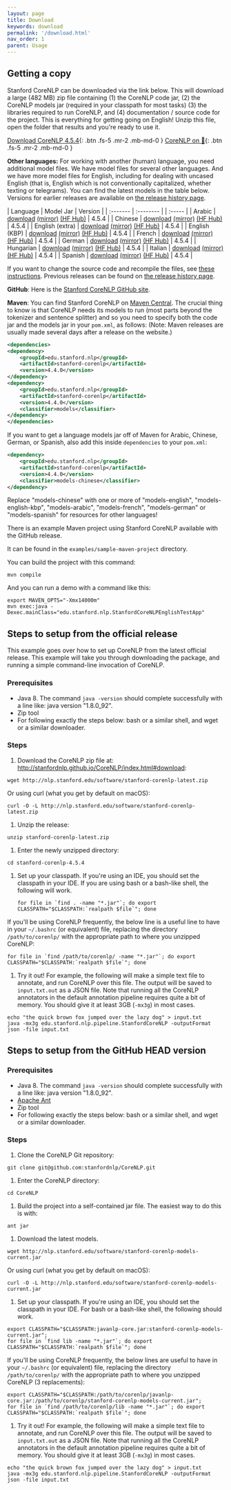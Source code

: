 ```yaml
---
layout: page
title: Download
keywords: download
permalink: '/download.html'
nav_order: 1
parent: Usage
---
```


## Getting a copy

Stanford CoreNLP can be downloaded via the link below. This will download a large (482 MB) zip file containing (1) the CoreNLP code jar, (2) the CoreNLP models jar (required in your classpath for most tasks) (3) the libraries required to run CoreNLP, and (4) documentation / source code for the project. This is everything for getting going on English!  Unzip this file, open the folder that results and you're ready to use it.

[<i class="fab fa-java"></i> Download CoreNLP 4.5.4](https://nlp.stanford.edu/software/stanford-corenlp-4.5.4.zip){: .btn .fs-5 .mr-2 .mb-md-0 }
[CoreNLP on 🤗](https://huggingface.co/stanfordnlp/CoreNLP/tree/main){: .btn .fs-5 .mr-2 .mb-md-0 }

**Other languages:** For working with another (human) language, you need additional model files. We have model files for several other languages. And we have more
model files for English, including for dealing with uncased English (that is, English which is not conventionally capitalized, whether texting or telegrams).
You can find the latest models in the table below.  Versions for earlier releases are available on [the release history page](history.html).

| Language | Model Jar | Version |
| :------- | :-------- | | :----- |
| Arabic | [download](https://search.maven.org/remotecontent?filepath=edu/stanford/nlp/stanford-corenlp/4.4.0/stanford-corenlp-4.4.0-models-arabic.jar) [(mirror)](https://nlp.stanford.edu/software/stanford-corenlp-4.5.4-models-arabic.jar) [(HF Hub)](https://huggingface.co/stanfordnlp/corenlp-arabic/tree/v4.5.4) | 4.5.4 |
| Chinese | [download](https://search.maven.org/remotecontent?filepath=edu/stanford/nlp/stanford-corenlp/4.4.0/stanford-corenlp-4.4.0-models-chinese.jar) [(mirror)](https://nlp.stanford.edu/software/stanford-corenlp-4.5.4-models-chinese.jar) [(HF Hub)](https://huggingface.co/stanfordnlp/corenlp-chinese/tree/v4.5.4) | 4.5.4 |
| English (extra) | [download](https://search.maven.org/remotecontent?filepath=edu/stanford/nlp/stanford-corenlp/4.4.0/stanford-corenlp-4.4.0-models-english.jar) [(mirror)](https://nlp.stanford.edu/software/stanford-corenlp-4.5.4-models-english.jar) [(HF Hub)](https://huggingface.co/stanfordnlp/corenlp-english-extra/tree/v4.5.4) | 4.5.4 |
| English (KBP) | [download](https://search.maven.org/remotecontent?filepath=edu/stanford/nlp/stanford-corenlp/4.4.0/stanford-corenlp-4.4.0-models-english-kbp.jar) [(mirror)](https://nlp.stanford.edu/software/stanford-corenlp-4.5.4-models-english-kbp.jar) [(HF Hub)](https://huggingface.co/stanfordnlp/corenlp-english-kbp/tree/v4.5.4) | 4.5.4 |
| French | [download](https://search.maven.org/remotecontent?filepath=edu/stanford/nlp/stanford-corenlp/4.4.0/stanford-corenlp-4.4.0-models-french.jar) [(mirror)](https://nlp.stanford.edu/software/stanford-corenlp-4.5.4-models-french.jar) [(HF Hub)](https://huggingface.co/stanfordnlp/corenlp-french/tree/v4.5.4) | 4.5.4 |
| German | [download](https://search.maven.org/remotecontent?filepath=edu/stanford/nlp/stanford-corenlp/4.4.0/stanford-corenlp-4.4.0-models-german.jar) [(mirror)](https://nlp.stanford.edu/software/stanford-corenlp-4.5.4-models-german.jar) [(HF Hub)](https://huggingface.co/stanfordnlp/corenlp-german/tree/v4.5.4) | 4.5.4 |
| Hungarian | [download](https://search.maven.org/remotecontent?filepath=edu/stanford/nlp/stanford-corenlp/4.4.0/stanford-corenlp-4.4.0-models-hungarian.jar) [(mirror)](https://nlp.stanford.edu/software/stanford-corenlp-4.5.4-models-hungarian.jar) [(HF Hub)](https://huggingface.co/stanfordnlp/corenlp-hungarian/tree/v4.5.4) | 4.5.4 |
| Italian | [download](https://search.maven.org/remotecontent?filepath=edu/stanford/nlp/stanford-corenlp/4.4.0/stanford-corenlp-4.4.0-models-italian.jar) [(mirror)](https://nlp.stanford.edu/software/stanford-corenlp-4.5.4-models-italian.jar) [(HF Hub)](https://huggingface.co/stanfordnlp/corenlp-italian/tree/v4.5.4) | 4.5.4 |
| Spanish | [download](https://search.maven.org/remotecontent?filepath=edu/stanford/nlp/stanford-corenlp/4.4.0/stanford-corenlp-4.4.0-models-spanish.jar) [(mirror)](https://nlp.stanford.edu/software/stanford-corenlp-4.5.4-models-spanish.jar) [(HF Hub)](https://huggingface.co/stanfordnlp/corenlp-spanish/tree/v4.5.4) | 4.5.4 |


If you want to change the source code and recompile the files, see [these instructions](files/basic-compiling.txt).
Previous releases can be found on [the release history page](history.html).


**GitHub**: Here is the [Stanford CoreNLP GitHub site](https://github.com/stanfordnlp/CoreNLP).

**Maven**: You can find Stanford CoreNLP on
[Maven Central](http://search.maven.org/#browse%7C11864822). The
crucial thing to know is that CoreNLP needs its models to run (most
parts beyond the tokenizer and sentence splitter) and so you need to specify both the code jar and the models jar in your `pom.xml`, as follows:
(Note: Maven releases are usually made several days after a release on the website.)

``` xml
<dependencies>
<dependency>
    <groupId>edu.stanford.nlp</groupId>
    <artifactId>stanford-corenlp</artifactId>
    <version>4.4.0</version>
</dependency>
<dependency>
    <groupId>edu.stanford.nlp</groupId>
    <artifactId>stanford-corenlp</artifactId>
    <version>4.4.0</version>
    <classifier>models</classifier>
</dependency>
</dependencies>
```

If you want to get a language models jar off of Maven for Arabic,
Chinese, German, or Spanish, also add this inside `dependencies` to your `pom.xml`:

``` xml
<dependency>
    <groupId>edu.stanford.nlp</groupId>
    <artifactId>stanford-corenlp</artifactId>
    <version>4.4.0</version>
    <classifier>models-chinese</classifier>
</dependency>
```

Replace "models-chinese" with one or more of "models-english", "models-english-kbp", "models-arabic", "models-french", "models-german" or "models-spanish" for resources for other languages!

There is an example Maven project using Stanford CoreNLP available with the GitHub release.

It can be found in the `examples/sample-maven-project` directory.

You can build the project with this command:

```
mvn compile
```

And you can run a demo with a command like this:

```
export MAVEN_OPTS="-Xmx14000m"
mvn exec:java -Dexec.mainClass="edu.stanford.nlp.StanfordCoreNLPEnglishTestApp"
```


## Steps to setup from the official release

This example goes over how to set up CoreNLP from the latest official release. This example will take you through downloading the package, and running a simple command-line invocation of CoreNLP.

### Prerequisites

* Java 8. The command `java -version` should complete successfully with a line like: java version "1.8.0_92".
* Zip tool
* For following exactly the steps below: bash or a similar shell, and
  wget or a similar downloader.

### Steps

1. Download the CoreNLP zip file at: http://stanfordnlp.github.io/CoreNLP/index.html#download:
```
wget http://nlp.stanford.edu/software/stanford-corenlp-latest.zip
```
Or using curl (what you get by default on macOS):
```
curl -O -L http://nlp.stanford.edu/software/stanford-corenlp-latest.zip
```
1. Unzip the release:
```
unzip stanford-corenlp-latest.zip
```
1. Enter the newly unzipped directory:
```
cd stanford-corenlp-4.5.4
```
1. Set up your classpath. If you're using an IDE, you should set the
   classpath in your IDE. If you are using bash or a bash-like shell,
   the following will work.
   ```
   for file in `find . -name "*.jar"`; do export
   CLASSPATH="$CLASSPATH:`realpath $file`"; done
   ```
If you'll be using CoreNLP frequently, the below line is a useful line to have in your `~/.bashrc` (or equivalent) file, replacing the directory `/path/to/corenlp/` with the appropriate path to where you unzipped CoreNLP:
```
for file in `find /path/to/corenlp/ -name "*.jar"`; do export
CLASSPATH="$CLASSPATH:`realpath $file`"; done
```
1. Try it out! For example, the following will make a simple text file
to annotate, and run CoreNLP over this file. The output will be saved
to `input.txt.out` as a JSON file. Note that running all the CoreNLP
annotators in the default annotation pipeline requires quite a bit of memory. You should give it at least 3GB (`-mx3g`) in most cases.
```
echo "the quick brown fox jumped over the lazy dog" > input.txt
java -mx3g edu.stanford.nlp.pipeline.StanfordCoreNLP -outputFormat json -file input.txt
```

## Steps to setup from the GitHub HEAD version

### Prerequisites

* Java 8. The command `java -version` should complete successfully with a line like: java version "1.8.0_92".
* [Apache Ant](http://ant.apache.org/)
* Zip tool
* For following exactly the steps below: bash or a similar shell, and
  wget or a similar downloader.

### Steps

1. Clone the CoreNLP Git repository:
```
git clone git@github.com:stanfordnlp/CoreNLP.git
```
1. Enter the CoreNLP directory:
```
cd CoreNLP
```
1. Build the project into a self-contained jar file. The easiest way to do this is with:
```
ant jar
```
1. Download the latest models.
```
wget http://nlp.stanford.edu/software/stanford-corenlp-models-current.jar
```
Or using curl (what you get by default on macOS):
```
curl -O -L http://nlp.stanford.edu/software/stanford-corenlp-models-current.jar
```
1. Set up your classpath. If you're using an IDE, you should set the
   classpath in your IDE. For bash or a bash-like shell, the following
   should work.
```
export CLASSPATH="$CLASSPATH:javanlp-core.jar:stanford-corenlp-models-current.jar";
for file in `find lib -name "*.jar"`; do export CLASSPATH="$CLASSPATH:`realpath $file`"; done
```
If you'll be using CoreNLP frequently, the below lines are useful to have in your `~/.bashrc` (or equivalent) file, replacing the directory `/path/to/corenlp/` with the appropriate path to where you unzipped CoreNLP (3 replacements):
```
export CLASSPATH="$CLASSPATH:/path/to/corenlp/javanlp-core.jar:/path/to/corenlp/stanford-corenlp-models-current.jar";
for file in `find /path/to/corenlp/lib -name "*.jar"`; do export CLASSPATH="$CLASSPATH:`realpath $file`"; done
```
1. Try it out! For example, the following will make a simple text file to annotate, and run CoreNLP over this file. The output will be saved to `input.txt.out` as a JSON file. Note that running all the CoreNLP
annotators in the default annotation pipeline requires quite a bit of memory. You should give it at least 3GB (`-mx3g`) in most cases.
```
echo "the quick brown fox jumped over the lazy dog" > input.txt
java -mx3g edu.stanford.nlp.pipeline.StanfordCoreNLP -outputFormat json -file input.txt
```

